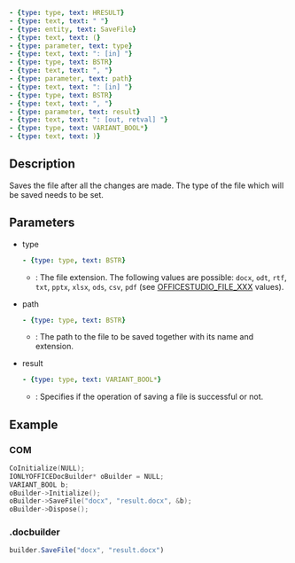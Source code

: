 ```yml signature
- {type: type, text: HRESULT}
- {type: text, text: " "}
- {type: entity, text: SaveFile}
- {type: text, text: (}
- {type: parameter, text: type}
- {type: text, text: ": [in] "}
- {type: type, text: BSTR}
- {type: text, text: ", "}
- {type: parameter, text: path}
- {type: text, text: ": [in] "}
- {type: type, text: BSTR}
- {type: text, text: ", "}
- {type: parameter, text: result}
- {type: text, text: ": [out, retval] "}
- {type: type, text: VARIANT_BOOL*}
- {type: text, text: )}
```

## Description

Saves the file after all the changes are made. The type of the file which will be saved needs to be set.

## Parameters

<parameters>

- type

  ```yml signature.variant="inline"
  - {type: type, text: BSTR}
  ```

  - : The file extension. The following values are possible: `docx`, `odt`, `rtf`, `txt`, `pptx`, `xlsx`, `ods`, `csv`, `pdf` (see [OFFICESTUDIO\_FILE\_XXX](../../../../Builder%20App/Overview/index.md#format-types) values).

- path

  ```yml signature.variant="inline"
  - {type: type, text: BSTR}
  ```

  - : The path to the file to be saved together with its name and extension.

- result

  ```yml signature.variant="inline"
  - {type: type, text: VARIANT_BOOL*}
  ```

  - : Specifies if the operation of saving a file is successful or not.

</parameters>

## Example

### COM

```cpp
CoInitialize(NULL);
IONLYOFFICEDocBuilder* oBuilder = NULL;
VARIANT_BOOL b;
oBuilder->Initialize();
oBuilder->SaveFile("docx", "result.docx", &b);
oBuilder->Dispose();
```

### .docbuilder

```ts
builder.SaveFile("docx", "result.docx")
```
